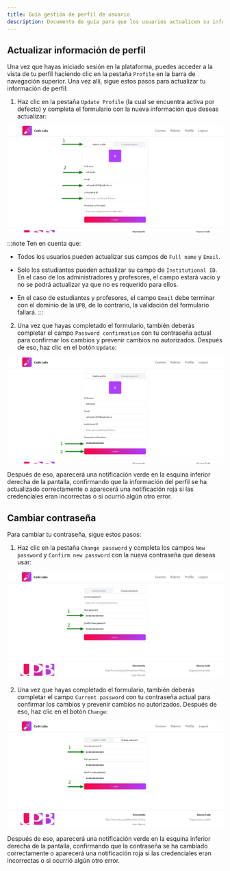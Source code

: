 ```yaml
---
title: Guía gestión de perfil de usuario
description: Documento de guía para que los usuarios actualicen su información de perfil y cambien su contraseña en la plataforma Code Labs.
---
```


## Actualizar información de perfil

Una vez que hayas iniciado sesión en la plataforma, puedes acceder a la vista de tu perfil haciendo clic en la pestaña `Profile` en la barra de navegación superior. Una vez allí, sigue estos pasos para actualizar tu información de perfil:

1. Haz clic en la pestaña `Update Profile` (la cual se encuentra activa por defecto) y completa el formulario con la nueva información que deseas actualizar:

![Captura de pantalla mostrando el formulario para actualizar la información del perfil de usuario](../../../../assets/users/profile/update-profile/1.jpg)

:::note
Ten en cuenta que:

- Todos los usuarios pueden actualizar sus campos de `Full name` y `Email`.

- Solo los estudiantes pueden actualizar su campo de `Institutional ID`. En el caso de los administradores y profesores, el campo estará vacío y no se podrá actualizar ya que no es requerido para ellos.

- En el caso de estudiantes y profesores, el campo `Email` debe terminar con el dominio de la `UPB`, de lo contrario, la validación del formulario fallará.
  :::

2. Una vez que hayas completado el formulario, también deberás completar el campo `Password confirmation` con tu contraseña actual para confirmar los cambios y prevenir cambios no autorizados. Después de eso, haz clic en el botón `Update`:

![Captura de pantalla mostrando el formulario para actualizar la información del perfil y el campo de confirmación de contraseña](../../../../assets/users/profile/update-profile/2.jpg)

Después de eso, aparecerá una notificación verde en la esquina inferior derecha de la pantalla, confirmando que la información del perfil se ha actualizado correctamente o aparecerá una notificación roja si las credenciales eran incorrectas o si ocurrió algún otro error.

## Cambiar contraseña

Para cambiar tu contraseña, sigue estos pasos:

1. Haz clic en la pestaña `Change password` y completa los campos `New password` y `Confirm new password` con la nueva contraseña que deseas usar:

![Captura de pantalla resaltando los campos para cambiar la contraseña en el formulario](../../../../assets/users/profile/change-password/1.jpg)

2. Una vez que hayas completado el formulario, también deberás completar el campo `Current password` con tu contraseña actual para confirmar los cambios y prevenir cambios no autorizados. Después de eso, haz clic en el botón `Change`:

![Captura de pantalla resaltando el campo para confirmar la contraseña actual y el botón para confirmar el cambio de contraseña](../../../../assets/users/profile/change-password/2.jpg)

Después de eso, aparecerá una notificación verde en la esquina inferior derecha de la pantalla, confirmando que la contraseña se ha cambiado correctamente o aparecerá una notificación roja si las credenciales eran incorrectas o si ocurrió algún otro error.
